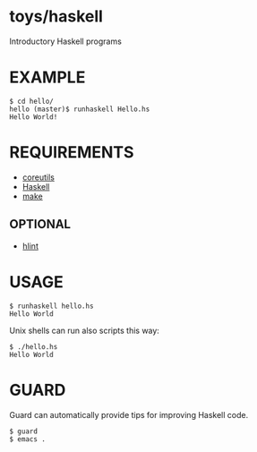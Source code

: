 # toys/haskell

Introductory Haskell programs

# EXAMPLE

```
$ cd hello/
hello (master)$ runhaskell Hello.hs
Hello World!
```

# REQUIREMENTS

* [coreutils](https://www.gnu.org/software/coreutils/coreutils.html)
* [Haskell](https://www.haskell.org)
* [make](https://www.gnu.org/software/make/)

## OPTIONAL

* [hlint](http://hackage.haskell.org/package/hlint)

# USAGE

```
$ runhaskell hello.hs
Hello World
```

Unix shells can run also scripts this way:

```
$ ./hello.hs
Hello World
```

# GUARD

Guard can automatically provide tips for improving Haskell code.

```
$ guard
$ emacs .
```
